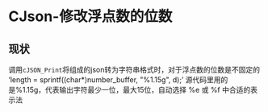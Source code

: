 # CJson-修改浮点数的位数

## 现状
调用`cJSON_Print`将组成的json转为字符串格式时，对于浮点数的位数是不固定的
‘length = sprintf((char*)number_buffer, "%1.15g", d);’
源代码里用的是%1.15g，代表输出字符最少一位，最大15位，自动选择 %e 或 %f 中合适的表示法


